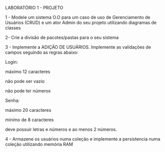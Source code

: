 LABORATÓRIO 1 - PROJETO 


1 - Modele um sistema O.O para um caso de uso de Gerenciamento de Usuários (CRUD) e um ator Admin do seu projeto utilizando diagramas de classes

2- Crie a divisão de pacotes/pastas para o seu sistema

3 - Implemente a ADIÇÃO DE USUÁRIOS. Implemente as validações de campos seguindo as regras abaixo:

Login:

máximo 12 caracteres

não pode ser vazio

não pode ter números 

 

Senha:

máximo 20 caracteres

mínimo de 8 caracteres

deve possuir letras e números e ao menos 2 números.

 

4 - Armazene os usuários numa coleção e implemente a persistencia numa coleção utilizando memória RAM
